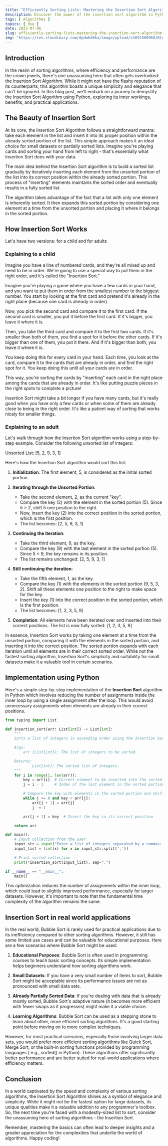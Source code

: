 ```yaml
---
title: "Efficiently Sorting Lists: Mastering the Insertion Sort Algorithm in Python"
description: Discover the power of the insertion sort algorithm in Python and learn how to efficiently sort lists for improved data organization. Explore step-by-step implementation, practical examples, and tips for optimizing sorting performance.
tags: [ Algorithms ]
topics: [ dsa ]
date: 2023-07-06
slug: efficiently-sorting-lists-mastering-the-insertion-sort-algorithm-in-python
img: "https://res.cloudinary.com/dpdwhd6ka/image/upload/v1691560968/Blog/articles/algorithms/bolohyzwbz34pedr1zpp.png"
---
```


## Introduction

In the realm of sorting algorithms, where efficiency and performance are the crown jewels, there's one unassuming hero
that often gets overlooked: the Insertion Sort Algorithm. While it might not have the flashy reputation of its
counterparts, this algorithm boasts a unique simplicity and elegance that can't be ignored. In this blog post, we'll
embark on a journey to demystify the Insertion Sort Algorithm using Python, exploring its inner workings, benefits, and
practical applications.

## The Beauty of Insertion Sort

At its core, the Insertion Sort Algorithm follows a straightforward mantra: take each element in the list and insert it
into its proper position within the already sorted portion of the list. This simple approach makes it an ideal choice
for small datasets or partially sorted lists. Imagine you're playing cards and sorting your hand from left to right -
that's essentially what Insertion Sort does with your data.

The main idea behind the Insertion Sort algorithm is to build a sorted list gradually by iteratively inserting each
element from the unsorted portion of the list into its correct position within the already sorted portion. This process
of "inserting" elements maintains the sorted order and eventually results in a fully sorted list.

The algorithm takes advantage of the fact that a list with only one element is inherently sorted. It then expands this
sorted portion by considering one element at a time from the unsorted portion and placing it where it belongs in the
sorted portion.

## How Insertion Sort Works

Let's have two versions: for a child and for adults

### Explaining to a child

Imagine you have a line of numbered cards, and they're all mixed up and need to be in order. We're going to use a
special way to put them in the right order, and it's called the "Insertion Sort."

Imagine you're playing a game where you have a few cards in your hand, and you want to put them in order from the
smallest number to the biggest number. You start by looking at the first card and pretend it's already in the right
place (because one card is already in order).

Now, you pick the second card and compare it to the first card. If the second card is smaller, you put it before the
first card. If it's bigger, you leave it where it is.

Then, you take the third card and compare it to the first two cards. If it's smaller than both of them, you find a spot
for it before the other cards. If it's bigger than one of them, you put it there. And if it's bigger than both, you
leave it where it is.

You keep doing this for every card in your hand. Each time, you look at the card, compare it to the cards that are
already in order, and find the right spot for it. You keep doing this until all your cards are in order.

This way, you're sorting the cards by "inserting" each card in the right place among the cards that are already in
order. It's like putting puzzle pieces in the right spots to complete a picture!

Insertion Sort might take a bit longer if you have many cards, but it's really good when you have only a few cards or
when some of them are already close to being in the right order. It's like a patient way of sorting that works nicely
for smaller things.

### Explaining to an adult

Let's walk through how the Insertion Sort algorithm works using a step-by-step example. Consider the following unsorted
list of integers:

Unsorted List: [5, 2, 9, 3, 1]

Here's how the Insertion Sort algorithm would sort this list:

1. **Initialization**: The first element, 5, is considered as the initial sorted portion.
2. **Iterating through the Unsorted Portion**:

    - Take the second element, 2, as the current "key".
    - Compare the key (2) with the element in the sorted portion (5). Since 5 > 2, shift 5 one position to the right.
    - Now, insert the key (2) into the correct position in the sorted portion, which is the first position.
    - The list becomes: [2, 5, 9, 3, 1]

3. **Continuing the iteration**:

    - Take the third element, 9, as the key.
    - Compare the key (9) with the last element in the sorted portion (5). Since 5 < 9, the key remains in its position.
    - The list remains unchanged: [2, 5, 9, 3, 1]

4. **Still continuing the iteration**:

    - Take the fifth element, 1, as the key.
    - Compare the key (1) with the elements in the sorted portion (9, 5, 3, 2). Shift all these elements one position to
      the right to make space for the key.
    - Insert the key (1) into the correct position in the sorted portion, which is the first position.
    - The list becomes: [1, 2, 3, 5, 9]

5. **Completion**: All elements have been iterated over and inserted into their correct positions. The list is now fully
   sorted: [1, 2, 3, 5, 9]

In essence, Insertion Sort works by taking one element at a time from the unsorted portion, comparing it with the
elements in the sorted portion, and inserting it into the correct position. The sorted portion expands with each
iteration until all elements are in their correct sorted order. While not the fastest sorting algorithm, Insertion
Sort's simplicity and suitability for small datasets make it a valuable tool in certain scenarios.

## Implementation using Python

Here's a simple step-by-step implementation of the **Insertion Sort** algorithm in Python
which involves reducing the number of assignments inside the inner loop by using a single assignment after the loop.
This would avoid unnecessary assignments when elements are already in their correct positions.

```python [insertion_sort.py]
from typing import List

def insertion_sort(arr: List[int]) -> List[int]:
    """
    Sorts a list of integers in ascending order using the Insertion Sort algorithm.

    Args:
        arr (List[int]): The list of integers to be sorted.

    Returns:
            List[int]: The sorted list of integers.
    """
    for i in range(1, len(arr)):
        key = arr[i]  # Current element to be inserted into the sorted portion
        j = i - 1     # Index of the last element in the sorted portion

        # Compare the key with elements in the sorted portion and shift as needed
        while j >= 0 and key < arr[j]:
            arr[j + 1] = arr[j]
            j -= 1

        arr[j + 1] = key  # Insert the key in its correct position

    return arr

def main():
    # Input collection from the user
    input_str = input("Enter a list of integers separated by a commas: ")
    input_list = [int(x) for x in input_str.split(',')]

    # Print sorted collection
    print(*insertion_sort(input_list), sep=",")

if __name__ == "__main__":
    main()
```

This optimization reduces the number of assignments within the inner loop, which could lead to slightly improved
performance, especially for larger datasets. However, it's important to note that the fundamental time complexity of the
algorithm remains the same.

## Insertion Sort in real world applications

In the real world, Bubble Sort is rarely used for practical applications due to its inefficiency compared to other
sorting algorithms. However, it still has some limited use cases and can be valuable for educational purposes. Here are
a few scenarios where Bubble Sort might be used:

1. **Educational Purposes**: Bubble Sort is often used in programming courses to teach basic sorting concepts. Its
   simple
   implementation helps beginners understand how sorting algorithms work.

2. **Small Datasets**: If you have a very small number of items to sort, Bubble Sort might be acceptable since its
   performance issues are not as pronounced with small data sets.

3. **Already Partially Sorted Data**: If you're dealing with data that is already mostly sorted, Bubble Sort's adaptive
   nature (it becomes more efficient with fewer swaps as it progresses) might make it a viable choice.

4. **Learning Algorithms**: Bubble Sort can be used as a stepping stone to learn about other, more efficient sorting
   algorithms. It's a good starting point before moving on to more complex techniques.

However, for most practical scenarios, especially those involving larger data sets, you would prefer more efficient
sorting algorithms like Quick Sort, Merge Sort, or the built-in sorting functions provided by programming languages (
e.g., sorted() in Python). These algorithms offer significantly better performance and are better suited for real-world
applications where efficiency matters.

## Conclusion

In a world captivated by the speed and complexity of various sorting algorithms, the Insertion Sort Algorithm shines as
a symbol of elegance and simplicity. While it might not be the fastest option for large datasets, its unique qualities
make it a valuable addition to any programmer's toolbox. So, the next time you're faced with a modestly-sized list to
sort, consider the unassuming hero of sorting algorithms - the Insertion Sort.

Remember, mastering the basics can often lead to deeper insights and a greater appreciation for the complexities that
underlie the world of algorithms. Happy coding!
